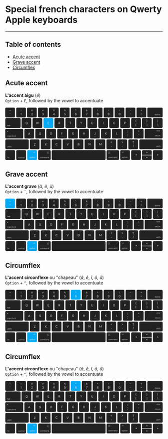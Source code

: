 # Special french characters on Qwerty Apple keyboards

---

## Table of contents

- [Acute accent](#acute-accent)
- [Grave accent](#grave-accent)
- [Circumflex](#circumflex)

## Acute accent

**L'accent aigu** (*é*)  
`Option` + `E`, followed by the vowel to accentuate

![Option + E](img/macbook-qwerty-option-e.svg)  

## Grave accent

**L'accent grave** (*à*, *è*, *ù*)  
`Option` + `` ` ``, followed by the vowel to accentuate

![Option + `](img/macbook-qwerty-option-backtick.svg)  

## Circumflex

**L'accent circonflexe** ou "chapeau" (*â*, *ê*, *î*, *ô*, *û*)  
`Option` + `^`, followed by the vowel to accentuate

![Option + ^](img/macbook-qwerty-option-caret.svg)  

## Circumflex

**L'accent circonflexe** ou "chapeau" (*â*, *ê*, *î*, *ô*, *û*)  
`Option` + `^`, followed by the vowel to accentuate

![Option + ^](img/macbook-qwerty-option-caret.svg)  
